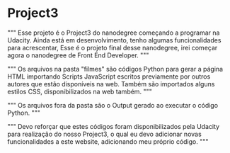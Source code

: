 # Project3
"""
Esse projeto é o Project3 do nanodegree começando a programar na Udacity.
Ainda está em desenvolvimento, tenho algumas funcionalidades para acrescentar, 
Esse é o projeto final desse nanodegree, irei começar agora o nanodegree de Front End Developer.
"""

"""
Os arquivos na pasta "filmes" são códigos Python para gerar a página HTML importando Scripts JavaScript escritos previamente por outros autores que estão disponíveis na web.
Também são importados alguns estilos CSS, disponibilizados na web também.
"""

"""
Os arquivos fora da pasta são o Output gerado ao executar o código Python.
"""

"""
Devo reforçar que estes códigos foram disponibilizados pela Udacity para realização do nosso Project3, o qual eu devo adicionar novas funcionalidades a este website, adicionando meu próprio código.
"""
